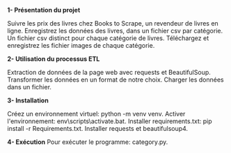 **1- Présentation du projet** 

Suivre les prix des livres chez Books to Scrape, un revendeur de livres en ligne. 
Enregistrez les données des livres, dans un fichier csv par catégorie.
Un fichier csv distinct pour chaque catégorie de livres.
Téléchargez et enregistrez les fichier images de chaque catégorie.

**2- Utilisation du processus ETL**

Extraction de données de la page web avec requests et BeautifulSoup.
Transformer les données en un format de notre choix.
Charger les données dans un fichier.

**3- Installation**

Créez un environnement virtuel: python -m venv venv.
Activer l'environnement: env\scripts\activate.bat.
Installer requirements.txt: pip install -r Requirements.txt.
Installer requests et beautifulsoup4.

**4- Exécution**
Pour exécuter le programme: category.py.

